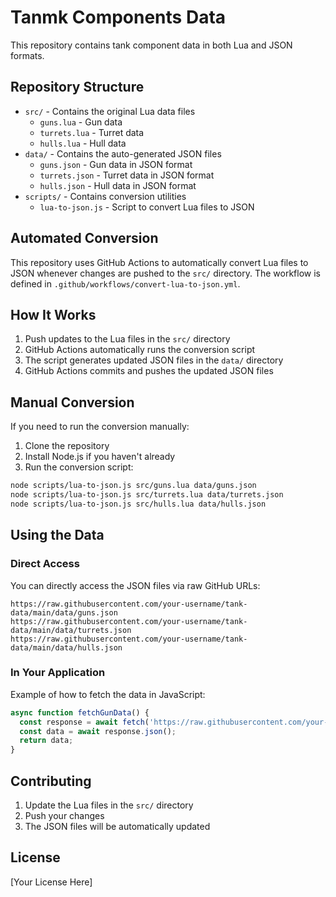 # Tanmk Components Data

This repository contains tank component data in both Lua and JSON formats.

## Repository Structure

- `src/` - Contains the original Lua data files
  - `guns.lua` - Gun data
  - `turrets.lua` - Turret data
  - `hulls.lua` - Hull data
- `data/` - Contains the auto-generated JSON files
  - `guns.json` - Gun data in JSON format
  - `turrets.json` - Turret data in JSON format
  - `hulls.json` - Hull data in JSON format
- `scripts/` - Contains conversion utilities
  - `lua-to-json.js` - Script to convert Lua files to JSON

## Automated Conversion

This repository uses GitHub Actions to automatically convert Lua files to JSON whenever changes are pushed to the `src/` directory. The workflow is defined in `.github/workflows/convert-lua-to-json.yml`.

## How It Works

1. Push updates to the Lua files in the `src/` directory
2. GitHub Actions automatically runs the conversion script
3. The script generates updated JSON files in the `data/` directory
4. GitHub Actions commits and pushes the updated JSON files

## Manual Conversion

If you need to run the conversion manually:

1. Clone the repository
2. Install Node.js if you haven't already
3. Run the conversion script:

```bash
node scripts/lua-to-json.js src/guns.lua data/guns.json
node scripts/lua-to-json.js src/turrets.lua data/turrets.json
node scripts/lua-to-json.js src/hulls.lua data/hulls.json
```

## Using the Data

### Direct Access

You can directly access the JSON files via raw GitHub URLs:

```
https://raw.githubusercontent.com/your-username/tank-data/main/data/guns.json
https://raw.githubusercontent.com/your-username/tank-data/main/data/turrets.json
https://raw.githubusercontent.com/your-username/tank-data/main/data/hulls.json
```

### In Your Application

Example of how to fetch the data in JavaScript:

```javascript
async function fetchGunData() {
  const response = await fetch('https://raw.githubusercontent.com/your-username/tank-data/main/data/guns.json');
  const data = await response.json();
  return data;
}
```

## Contributing

1. Update the Lua files in the `src/` directory
2. Push your changes
3. The JSON files will be automatically updated

## License

[Your License Here]

